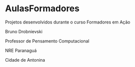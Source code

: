 # AulasFormadores
Projetos desenvolvidos durante o curso Formadores em Ação

Bruno Drobnievski

Professor de Pensamento Computacional

NRE Paranaguá

Cidade de Antonina
